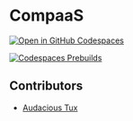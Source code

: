 # CompaaS

[![Open in GitHub Codespaces](https://github.com/codespaces/badge.svg)](https://github.com/codespaces/new/?repo=audacioustux%2Fcompaas&ref=master)  

[![Codespaces Prebuilds](https://github.com/audacioustux/CompaaS/actions/workflows/codespaces/create_codespaces_prebuilds/badge.svg)](https://github.com/audacioustux/CompaaS/actions/workflows/codespaces/create_codespaces_prebuilds)

## Contributors

- [Audacious Tux](//audacioustux.com)
